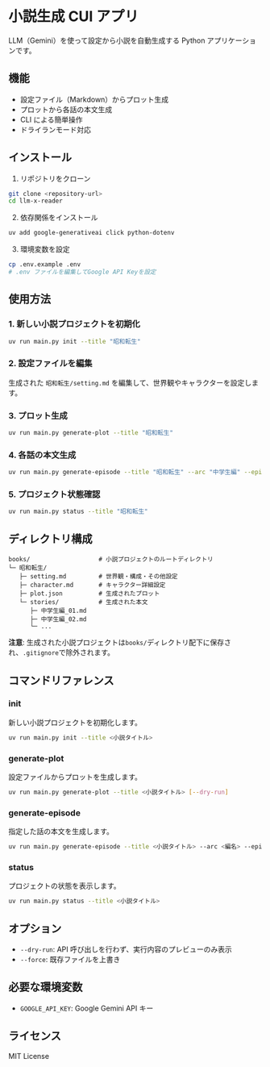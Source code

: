 # 小説生成 CUI アプリ

LLM（Gemini）を使って設定から小説を自動生成する Python アプリケーションです。

## 機能

- 設定ファイル（Markdown）からプロット生成
- プロットから各話の本文生成
- CLI による簡単操作
- ドライランモード対応

## インストール

1. リポジトリをクローン

```bash
git clone <repository-url>
cd llm-x-reader
```

2. 依存関係をインストール

```bash
uv add google-generativeai click python-dotenv
```

3. 環境変数を設定

```bash
cp .env.example .env
# .env ファイルを編集してGoogle API Keyを設定
```

## 使用方法

### 1. 新しい小説プロジェクトを初期化

```bash
uv run main.py init --title "昭和転生"
```

### 2. 設定ファイルを編集

生成された `昭和転生/setting.md` を編集して、世界観やキャラクターを設定します。

### 3. プロット生成

```bash
uv run main.py generate-plot --title "昭和転生"
```

### 4. 各話の本文生成

```bash
uv run main.py generate-episode --title "昭和転生" --arc "中学生編" --episode 1
```

### 5. プロジェクト状態確認

```bash
uv run main.py status --title "昭和転生"
```

## ディレクトリ構成

```
books/                   # 小説プロジェクトのルートディレクトリ
└─ 昭和転生/
   ├─ setting.md         # 世界観・構成・その他設定
   ├─ character.md       # キャラクター詳細設定
   ├─ plot.json          # 生成されたプロット
   └─ stories/           # 生成された本文
      ├─ 中学生編_01.md
      ├─ 中学生編_02.md
      └─ ...
```

**注意**: 生成された小説プロジェクトは`books/`ディレクトリ配下に保存され、`.gitignore`で除外されます。

## コマンドリファレンス

### init

新しい小説プロジェクトを初期化します。

```bash
uv run main.py init --title <小説タイトル>
```

### generate-plot

設定ファイルからプロットを生成します。

```bash
uv run main.py generate-plot --title <小説タイトル> [--dry-run]
```

### generate-episode

指定した話の本文を生成します。

```bash
uv run main.py generate-episode --title <小説タイトル> --arc <編名> --episode <話番号> [--dry-run] [--force]
```

### status

プロジェクトの状態を表示します。

```bash
uv run main.py status --title <小説タイトル>
```

## オプション

- `--dry-run`: API 呼び出しを行わず、実行内容のプレビューのみ表示
- `--force`: 既存ファイルを上書き

## 必要な環境変数

- `GOOGLE_API_KEY`: Google Gemini API キー

## ライセンス

MIT License
